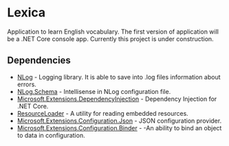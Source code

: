 # Lexica

Application to learn English vocabulary. The first version of application will be a .NET Core console app.
Currently this project is under construction.

## Dependencies

- [NLog](https://www.nuget.org/packages/NLog/) - Logging library. It is able to save into .log files information about 
errors.
- [NLog.Schema](https://www.nuget.org/packages/NLog.Schema/) - Intellisense in NLog configuration file.
- [Microsoft.Extensions.DependencyInjection](https://www.nuget.org/packages/Microsoft.Extensions.DependencyInjection/) -
Dependency Injection for .NET Core.
- [ResourceLoader](https://www.nuget.org/packages/ResourceLoader/) - A utility for reading embedded resources.
- [Microsoft.Extensions.Configuration.Json](https://www.nuget.org/packages/Microsoft.Extensions.Configuration.Json) -
JSON configuration provider.
- [Microsoft.Extensions.Configuration.Binder](https://www.nuget.org/packages/Microsoft.Extensions.Configuration.Binder) -
-An ability to bind an object to data in configuration.
